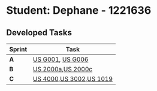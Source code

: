 # Student: Dephane - 1221636

## Developed Tasks

| Sprint | Task                                                                                                                      |
|--------|---------------------------------------------------------------------------------------------------------------------------|
| **A**  | [US G001](../sprintA/us_g001/readme.md), [US G006](../sprintA/us_g006/README.md)                                          |
| **B**  | [US 2000a](../sprint/us2000_a/readme.md),[US 2000c](../sprint/us_2000c/readme.md)                                         |
| **C**  | [US 4000](../sprint/us4000/readme.md),[US 3002](../sprint/rcomp/us/us3002/readme.md),[US 1019](../sprint/us1019/readme.md) |

